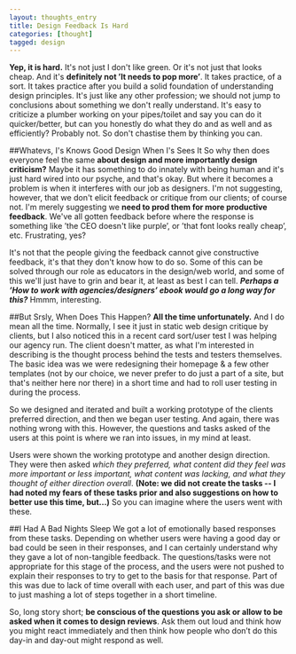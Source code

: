 ```yaml
---
layout: thoughts_entry
title: Design Feedback Is Hard
categories: [thought]
tagged: design
---
```


**Yep, it is hard.** It's not just I don't like green. Or it's not just that looks cheap. And it's **definitely not ’It needs to pop more’**. It takes practice, of a sort. It takes practice after you build a solid foundation of understanding design principles. It's just like any other profession; we should not jump to conclusions about something we don't really understand. It's easy to criticize a plumber working on your pipes/toilet and say you can do it quicker/better, but can you honestly do what they do and as well and as efficiently? Probably not. So don't chastise them by thinking you can.

##Whatevs, I's Knows Good Design When I's Sees It
So why then does everyone feel the same **about design and more importantly design criticism?** Maybe it has something to do innately with being human and it's just hard wired into our psyche, and that's okay. But where it becomes a problem is when it interferes with our job as designers. I'm not suggesting, however, that we don't elicit feedback or critique from our clients; of course not. I'm merely suggesting we **need to prod them for more productive feedback**. We've all gotten feedback before where the response is something like ’the CEO doesn't like purple’, or ’that font looks really cheap’, etc. Frustrating, yes?

It's not that the people giving the feedback cannot give constructive feedback, it's that they don't know how to do so. Some of this can be solved through our role as educators in the design/web world, and some of this we'll just have to grin and bear it, at least as best I can tell. _**Perhaps a ’How to work with agencies/designers’ ebook would go a long way for this?**_ Hmmm, interesting.


##But Srsly, When Does This Happen?
**All the time unfortunately.** And I do mean all the time. Normally, I see it just in static web design critique by clients, but I also noticed this in a recent card sort/user test I was helping our agency run. The client doesn't matter, as what I'm interested in describing is the thought process behind the tests and testers themselves. The basic idea was we were redesigning their homepage & a few other templates (not by our choice, we never prefer to do just a part of a site, but that's neither here nor there) in a short time and had to roll user testing in during the process.

So we designed and iterated and built a working prototype of the clients preferred direction, and then we began user testing. And again, there was nothing wrong with this. However, the questions and tasks asked of the users at this point is where we ran into issues, in my mind at least.

Users were shown the working prototype and another design direction. They were then asked _which they preferred, what content did they feel was more important or less important, what content was lacking, and what they thought of either direction overall_. **(Note: we did not create the tasks -- I had noted my fears of these tasks prior and also suggestions on how to better use this time, but...)** So you can imagine where the users went with these. 


##I Had A Bad Nights Sleep
We got a lot of emotionally based responses from these tasks. Depending on whether users were having a good day or bad could be seen in their responses, and I can certainly understand why they gave a lot of non-tangible feedback. The questions/tasks were not appropriate for this stage of the process, and the users were not pushed to explain their responses to try to get to the basis for that response. Part of this was due to lack of time overall with each user, and part of this was due to just mashing a lot of steps together in a short timeline. 

So, long story short; **be conscious of the questions you ask or allow to be asked when it comes to design reviews**. Ask them out loud and think how you might react immediately and then think how people who don’t do this day-in and day-out might respond as well. 